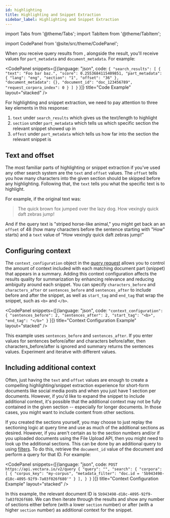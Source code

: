 ```yaml
---
id: highlighting
title: Highlighting and Snippet Extraction
sidebar_label: Highlighting and Snippet Extraction
---
```


import Tabs from '@theme/Tabs';
import TabItem from '@theme/TabItem';

import CodePanel from '@site/src/theme/CodePanel';

When you receive query results from <Config v="names.product"/>, alongside the
result, you'll receive values for `part_metadata` and `document_metadata`. For 
example:

<CodePanel snippets={[{language: "json", code: `{
  "search_results": [
    {
      "text": "Foo bar baz.",
      "score": 0.2553684115409851,
      "part_metadata": {
        "lang": "eng",
        "section": "1",
        "offset": "36"
      },
      "document_metadata": {},
      "document_id": "doc_123456789",
      "request_corpora_index": 0
    }
  ]
}`
}]} title="Code Example" layout="stacked" />

For highlighting and snippet extraction, we need to pay attention to three key
elements in this response:
1. `text` under `search_results` which gives us the text/length to highlight
2. `section` under `part_metadata` which tells us which specific section the
relevant snippet showed up in
1. `offest` under `part_metadata` which tells us how far into the section the
relevant snippet is

## Text and offset

The most familiar parts of highlighting or snippet extraction if you've used
any other search system are the `text` and `offset` values.  The `offset` tells
you how many characters into the given section should be skipped before any
highlighting.  Following that, the `text` tells you what the specific text is
to highlight.

For example, if the original text was:
> The quick brown fox jumped over the lazy dog.  How vexingly quick daft zebras
jump!

And if the query text is "striped horse-like animal," you might get back an
an `offset` of 48 (how many characters before the sentence starting with "How"
starts) and a `text` value of "How vexingly quick daft zebras jump!"

## Configuring context

The `context_configuration` object in the [query request](/docs/api-reference/search-apis/search#query-definition) allows you to control 
the amount of context included with each matching document part (snippet) that 
appears in a summary. Adding this context configuration affects the results 
quality for summarization by enhancing relevance and reducing ambiguity around 
each snippet. You can specify `characters_before` and `characters_after` or 
`sentences_before` and `sentences_after` to include before and after the 
snippet, as well as `start_tag` and `end_tag` that wrap the snippet, such as 
`<b>` and `</b>`.

<CodePanel snippets={[{language: "json", code: `"context_configuration": {
   "sentences_before": 2,
   "sentences_after": 2,
   "start_tag": "<b>",
   "end_tag": "</b>"
}`
}]} title="Context Configuration Example" layout="stacked" />

This example uses `sentences_before` and `sentences_after`. If you enter values 
for sentences before/after and characters before/after, then 
characters_before/after is ignored and summary returns the sentences values. 
Experiment and iteratve with different values.

## Including additional context

Often, just having the `text` and `offset` values are enough to create a
compelling highlighting/snippet extraction experience for short-form documents
like social media posts and when you just have 1 section per documents.
However, if you'd like to expand the snippet to include additional context,
it's possible that the additional context may not be fully contained in the
given section -- especially for longer documents.  In those cases, you might
want to include content from other sections.

If you created the sections yourself, you may choose to just replay the
sectioning logic at query time and use as much of the additional sections as
desired. However, if you aren't certain as to the section numbers and/or if
you uploaded documents using the File Upload API, then you might need
to look up the additional sections.  This can be done by an additional query
to <Config v="names.product"/> using
[filters](/docs/learn/metadata-search-filtering/filter-overview). To do this, retrieve the
`document_id` value of the document and perform a query for that ID. For example: 

<CodePanel snippets={[{language: "json", code: `POST https://api.vectara.io/v2/query
{
   "query": "",
   "search": {
     "corpora": [
      {
        "corpus_key": "my-corpus",
        "metadata_filter": "doc.id = '5b943498-d18c-4095-92f9-7a03f026f680'"
      }
    ],
   }
}`
}]} title="Context Configuration Example" layout="stacked" />

In this example, the relevant document ID is
`5b943498-d18c-4095-92f9-7a03f026f680`.  We can then iterate through the
results and show any number of sections either before (with a lower `section`
number) or after (with a higher `section` number) as additional context for the
snippet.
